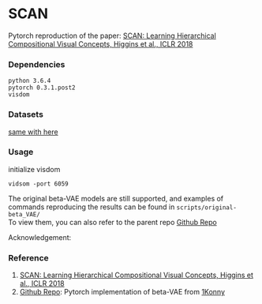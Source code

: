 # SCAN
Pytorch reproduction of the paper:
[SCAN: Learning Hierarchical Compositional Visual Concepts, Higgins et al., ICLR 2018]

### Dependencies
```
python 3.6.4
pytorch 0.3.1.post2
visdom
```

### Datasets
[same with here]

### Usage
initialize visdom
```
vidsom -port 6059
```

The original beta-VAE models are still supported, and examples of commands reproducing the results can be found in `scripts/original-beta_VAE/` <br>
To view them, you can also refer to the parent repo [Github Repo][]

Acknowledgement:

### Reference
1. [SCAN: Learning Hierarchical Compositional Visual Concepts, Higgins et al., ICLR 2018]
2. [Github Repo]: Pytorch implementation of beta-VAE from [1Konny](https://github.com/1Konny)

[SCAN: Learning Hierarchical Compositional Visual Concepts, Higgins et al., ICLR 2018]: https://arxiv.org/abs/1707.03389
[Github Repo]: https://github.com/1Konny/Beta-VAE 
[same with here]: https://github.com/1Konny/FactorVAE 

